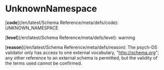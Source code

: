 # UnknownNamespace

[**code**](/en/latest/Schema Reference/meta/defs/code): UNKNOWN_NAMESPACE

[**level**](/en/latest/Schema Reference/meta/defs/level): warning

[**reason**](/en/latest/Schema Reference/meta/defs/reason): The psych-DS validator only has access to one external vocabulary, "http://schema.org"; any other reference to an external schema is permitted, but the validity of the terms used cannot be confirmed.